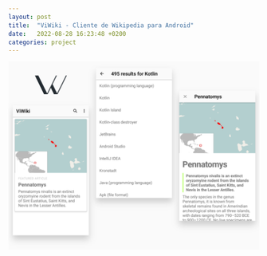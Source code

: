 ```yaml
---
layout: post
title:  "ViWiki - Cliente de Wikipedia para Android"
date:   2022-08-28 16:23:48 +0200
categories: project
---
```


[![ViWiki](/assets/img/viwiki.png)](https://github.com/migvidal/ViWiki)
